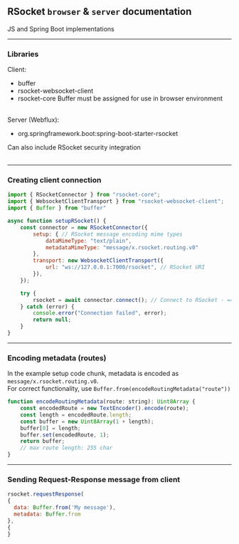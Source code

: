 ## RSocket `browser` & `server` documentation

JS and Spring Boot implementations

---

### Libraries
Client:
- buffer
- rsocket-websocket-client
- rsocket-core
Buffer must be assigned for use in browser environment
<br>
Server (Webflux):

- org.springframework.boot:spring-boot-starter-rsocket

Can also include RSocket security integration
<br><br>

---

### Creating client connection
```javascript
import { RSocketConnector } from "rsocket-core";
import { WebsocketClientTransport } from "rsocket-websocket-client";
import { Buffer } from "buffer"
```

```javascript
async function setupRSocket() {
    const connector = new RSocketConnector({
        setup: { // RSocket message encoding mime types
            dataMimeType: "text/plain",
            metadataMimeType: "message/x.rsocket.routing.v0"
        },
        transport: new WebsocketClientTransport({
            url: "ws://127.0.0.1:7000/rsocket", // RSocket URI
        }),
    });

    try {
        rsocket = await connector.connect(); // Connect to RSocket - ==> `rsocket` variable contains our connected RSocket
    } catch (error) {
        console.error("Connection failed", error);
        return null;
    }
}

```

---

### Encoding metadata (routes)

In the example setup code chunk, metadata is encoded as `message/x.rsocket.routing.v0`.<br>
For correct functionality, use `Buffer.from(encodeRoutingMetadata("route"))`

```javascript
function encodeRoutingMetadata(route: string): Uint8Array {
    const encodedRoute = new TextEncoder().encode(route);
    const length = encodedRoute.length;
    const buffer = new Uint8Array(1 + length);
    buffer[0] = length;
    buffer.set(encodedRoute, 1);
    return buffer;
    // max route length: 255 char
}
```

---

### Sending Request-Response message from client

```javascript
rsocket.requestResponse(
{
  data: Buffer.from('My message'),
  metadata: Buffer.from 
},
{
}

```


























